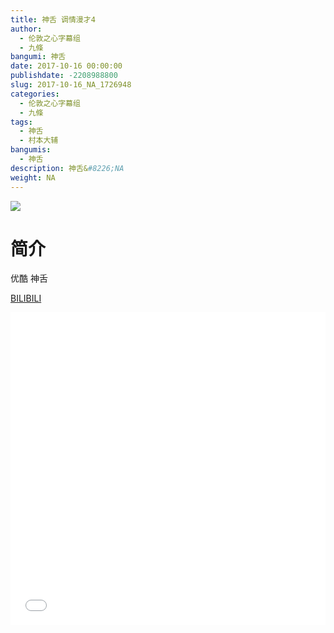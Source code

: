 ```yaml
---
title: 神舌 调情漫才4
author: 
  - 伦敦之心字幕组
  - 九條
bangumi: 神舌
date: 2017-10-16 00:00:00
publishdate: -2208988800
slug: 2017-10-16_NA_1726948
categories: 
  - 伦敦之心字幕组
  - 九條
tags: 
  - 神舌
  - 村本大辅
bangumis: 
  - 神舌
description: 神舌&#8226;NA
weight: NA
---
```


![](https://i.imgur.com/X5vLTcq.png)

# 简介  
优酷 神舌

  [BILIBILI](https://www.bilibili.com/video/av1726948/)


<div class="vcontainer">  <iframe class='video' src="//www.bilibili.com/blackboard/player.html?cid=2637437&aid=1726948" width="100%" height="500" frameborder="0" allowfullscreen="allowfullscreen"></iframe></div>
